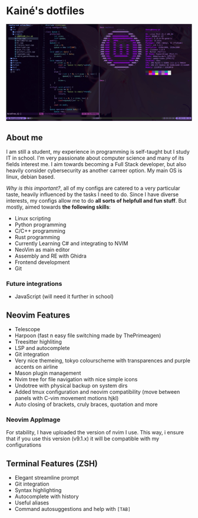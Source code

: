 # Kainé's dotfiles

![](./screenshot.jpeg)

## About me

I am still a student, my experience in programming is self-taught but I study IT in school. I'm very passionate about computer science and many of its fields interest me. I aim towards becoming a Full Stack developer, but also heavily consider cybersecurity as another carreer option. My main OS is linux, debian based.

*Why is this important?*, all of my configs are catered to a very particular taste, heavily influenced by the tasks I need to do. Since I have diverse interests, my configs allow me to do **all sorts of helpfull and fun stuff**. But mostly, aimed towards **the following skills**:

- Linux scripting
- Python programming
- C/C++ programming
- Rust programming
- Currently Learning C# and integrating to NVIM
- NeoVim as main editor
- Assembly and RE with Ghidra
- Frontend development
- Git

### Future integrations

- JavaScript (will need it further in school)

## Neovim Features

- Telescope
- Harpoon (fast n easy file switching made by ThePrimeagen)
- Treesitter highliting
- LSP and autocomplete
- Git integration
- Very nice themeing, tokyo colourscheme with transparences and purple accents on airline
- Mason plugin management
- Nvim tree for file navigation with nice simple icons
- Undotree with physical backup on system dirs
- Added tmux configuration and neovim compatibility (move between panels with C-vim movement motions hjkl)
- Auto closing of brackets, cruly braces, quotation and more

### Neovim AppImage

For stability, I have uploaded the version of nvim I use. This way, i ensure that if you use this version (v9.1.x) it will be compatible with my configurations

## Terminal Features (ZSH)

- Elegant streamline prompt
- Git integration
- Syntax highlighting
- Autocomplete with history
- Useful aliases
- Command autosuggestions and help with ```[TAB]```
